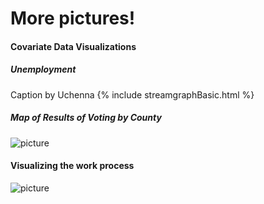 # More pictures!

#### Covariate Data Visualizations

##### Unemployment
Caption by Uchenna
{% include streamgraphBasic.html %}

##### Map of Results of Voting by County
![picture](https://pages.github.ncsu.edu/chaedri/Data-Challenge-GIS713/images/Votes_county.png)


#### Visualizing the work process
![picture](https://pages.github.ncsu.edu/chaedri/Data-Challenge-GIS713/images/whiteboard.png)
